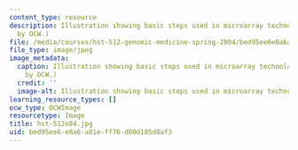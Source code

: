 ```yaml
---
content_type: resource
description: Illustration showing basic steps used in microarray technology. (Figure
  by OCW.)
file: /media/courses/hst-512-genomic-medicine-spring-2004/bed95ee6e0a6a01eff76d80d185d8af3_hst-512s04.jpg
file_type: image/jpeg
image_metadata:
  caption: Illustration showing basic steps used in microarray technology. (Figure
    by OCW.)
  credit: ''
  image-alt: Illustration showing basic steps used in microarray technology.
learning_resource_types: []
ocw_type: OCWImage
resourcetype: Image
title: hst-512s04.jpg
uid: bed95ee6-e0a6-a01e-ff76-d80d185d8af3
---
```

